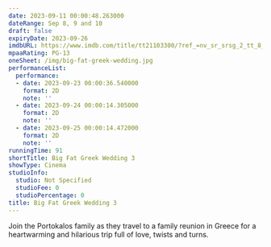 ```yaml
---
date: 2023-09-11 00:00:48.263000
dateRange: Sep 8, 9 and 10
draft: false
expiryDate: 2023-09-26
imdbURL: https://www.imdb.com/title/tt21103300/?ref_=nv_sr_srsg_2_tt_8_nm_0_q_big%2520Fat%2520
mpaaRating: PG-13
oneSheet: /img/big-fat-greek-wedding.jpg
performanceList:
  performance:
  - date: 2023-09-23 00:00:36.540000
    format: 2D
    note: ''
  - date: 2023-09-24 00:00:14.305000
    format: 2D
    note: ''
  - date: 2023-09-25 00:00:14.472000
    format: 2D
    note: ''
runningTime: 91
shortTitle: Big Fat Greek Wedding 3
showType: Cinema
studioInfo:
  studio: Not Specified
  studioFee: 0
  studioPercentage: 0
title: Big Fat Greek Wedding 3
---
```


Join the Portokalos family as they travel to a family reunion in Greece for a heartwarming and hilarious trip full of love, twists and turns.